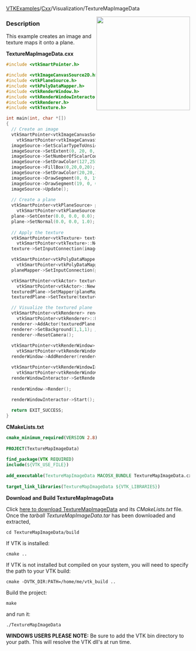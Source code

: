 [VTKExamples](Home)/[Cxx](Cxx)/Visualization/TextureMapImageData

<img align="right" src="https://github.com/lorensen/VTKExamples/raw/master/Testing/Baseline/Visualization/TestTextureMapImageData.png" width="256" />

### Description
This example creates an image and texture maps it onto a plane.

**TextureMapImageData.cxx**
```c++
#include <vtkSmartPointer.h>

#include <vtkImageCanvasSource2D.h>
#include <vtkPlaneSource.h>
#include <vtkPolyDataMapper.h>
#include <vtkRenderWindow.h>
#include <vtkRenderWindowInteractor.h>
#include <vtkRenderer.h>
#include <vtkTexture.h>

int main(int, char *[])
{
  // Create an image
  vtkSmartPointer<vtkImageCanvasSource2D> imageSource = 
    vtkSmartPointer<vtkImageCanvasSource2D>::New();
  imageSource->SetScalarTypeToUnsignedChar();
  imageSource->SetExtent(0, 20, 0, 20, 0, 0);
  imageSource->SetNumberOfScalarComponents(3);
  imageSource->SetDrawColor(127,255,100);
  imageSource->FillBox(0,20,0,20);
  imageSource->SetDrawColor(20,20,20);
  imageSource->DrawSegment(0, 0, 19, 19);
  imageSource->DrawSegment(19, 0, 0, 19);
  imageSource->Update();
  
  // Create a plane
  vtkSmartPointer<vtkPlaneSource> plane = 
    vtkSmartPointer<vtkPlaneSource>::New();
  plane->SetCenter(0.0, 0.0, 0.0);
  plane->SetNormal(0.0, 0.0, 1.0);
  
  // Apply the texture
  vtkSmartPointer<vtkTexture> texture = 
    vtkSmartPointer<vtkTexture>::New();
  texture->SetInputConnection(imageSource->GetOutputPort());

  vtkSmartPointer<vtkPolyDataMapper> planeMapper = 
    vtkSmartPointer<vtkPolyDataMapper>::New();
  planeMapper->SetInputConnection(plane->GetOutputPort());

  vtkSmartPointer<vtkActor> texturedPlane = 
    vtkSmartPointer<vtkActor>::New();
  texturedPlane->SetMapper(planeMapper);
  texturedPlane->SetTexture(texture);

  // Visualize the textured plane
  vtkSmartPointer<vtkRenderer> renderer = 
    vtkSmartPointer<vtkRenderer>::New();
  renderer->AddActor(texturedPlane);
  renderer->SetBackground(1,1,1); // Background color white
  renderer->ResetCamera();
  
  vtkSmartPointer<vtkRenderWindow> renderWindow = 
    vtkSmartPointer<vtkRenderWindow>::New();
  renderWindow->AddRenderer(renderer);

  vtkSmartPointer<vtkRenderWindowInteractor> renderWindowInteractor = 
    vtkSmartPointer<vtkRenderWindowInteractor>::New();
  renderWindowInteractor->SetRenderWindow(renderWindow);
  
  renderWindow->Render();
  
  renderWindowInteractor->Start();

  return EXIT_SUCCESS;
}
```
**CMakeLists.txt**
```cmake
cmake_minimum_required(VERSION 2.8)
 
PROJECT(TextureMapImageData)
 
find_package(VTK REQUIRED)
include(${VTK_USE_FILE})
 
add_executable(TextureMapImageData MACOSX_BUNDLE TextureMapImageData.cxx)
 
target_link_libraries(TextureMapImageData ${VTK_LIBRARIES})
```

**Download and Build TextureMapImageData**

Click [here to download TextureMapImageData](https://github.com/lorensen/VTKWikiExamplesTarballs/raw/master/TextureMapImageData.tar) and its *CMakeLists.txt* file.
Once the *tarball TextureMapImageData.tar* has been downloaded and extracted,
```
cd TextureMapImageData/build 
```
If VTK is installed:
```
cmake ..
```
If VTK is not installed but compiled on your system, you will need to specify the path to your VTK build:
```
cmake -DVTK_DIR:PATH=/home/me/vtk_build ..
```
Build the project:
```
make
```
and run it:
```
./TextureMapImageData
```
**WINDOWS USERS PLEASE NOTE:** Be sure to add the VTK bin directory to your path. This will resolve the VTK dll's at run time.

